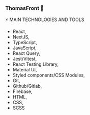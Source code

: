 ### ThomasFront 👋

⚡ MAIN TECHNOLOGIES AND TOOLS
- React,
- NextJS,
- TypeScript,
- JavaScript,
- React Query,
- Jest/Vitest,
- React Testing Library,
- Material UI,
- Styled components/CSS Modules,
- Git,
- Github/Gitlab,
- Firebase,
- HTML,
- CSS,
- SCSS
